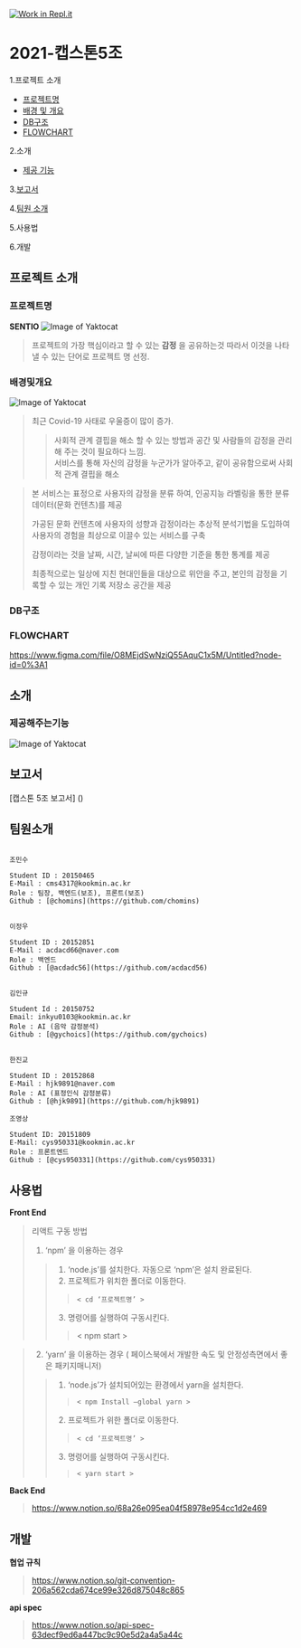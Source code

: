 [![Work in Repl.it](https://classroom.github.com/assets/work-in-replit-14baed9a392b3a25080506f3b7b6d57f295ec2978f6f33ec97e36a161684cbe9.svg)](https://classroom.github.com/online_ide?assignment_repo_id=349932&assignment_repo_type=GroupAssignmentRepo)
# 2021-캡스톤5조

1.프로젝트 소개
  - [프로젝트명](#프로젝트명)
  - [배경 및 개요](#배경및개요)
  - [DB구조](#DB구조)
  - [FLOWCHART](#FLOWCHART)

2.소개
  - [제공 기능](#제공해주는기능)

3.[보고서](#보고서)

4.[팀원 소개](#팀원소개)

5.사용법

6.개발

## 프로젝트 소개

### 프로젝트명  

**SENTIO**
![Image of Yaktocat](https://firebasestorage.googleapis.com/v0/b/my-project-1541150284852.appspot.com/o/logo.png?alt=media&token=92a29bfc-11aa-409b-b45c-2a3729338492)
> 프로젝트의 가장 핵심이라고 할 수 있는 **감정** 을 공유하는것 따라서 이것을 나타낼 수 있는 단어로 프로젝트 명 선정.

### 배경및개요
![Image of Yaktocat](https://firebasestorage.googleapis.com/v0/b/my-project-1541150284852.appspot.com/o/reason.png?alt=media&token=0c4957c6-5b2e-4af1-92e3-db3b2d54753d)
> 최근 Covid-19 사태로 우울증이 많이 증가. 
>> 사회적 관계 결핍을 해소 할 수 있는 방법과 공간 및 사람들의 감정을 관리해 주는 것이 필요하다 느낌.  
>> 서비스를 통해 자신의 감정을 누군가가 알아주고, 같이 공유함으로써 사회적 관계 결핍을 해소

> 본 서비스는 표정으로 사용자의 감정을 분류 하여, 인공지능 라벨링을 통한 분류 데이터(문화 컨텐츠)를 제공  
> 
> 가공된 문화 컨텐츠에 사용자의 성향과 감정이라는 추상적 분석기법을 도입하여 사용자의 경험을 최상으로 이끌수 있는 서비스를 구축
> 
> 감정이라는 것을 날짜, 시간, 날씨에 따른 다양한 기준을 통한 통계를 제공  
> 
> 최종적으로는 일상에 지친 현대인들을 대상으로 위안을 주고, 본인의 감정을 기록할 수 있는 개인 기록 저장소 공간을 제공


### DB구조


### FLOWCHART
https://www.figma.com/file/O8MEjdSwNziQ55AquC1x5M/Untitled?node-id=0%3A1

## 소개

### 제공해주는기능
![Image of Yaktocat](https://firebasestorage.googleapis.com/v0/b/my-project-1541150284852.appspot.com/o/%EA%B8%B0%EB%8A%A5.png?alt=media&token=9dfe4416-d2c4-43b4-806b-1c155ac99481)

## 보고서

[캡스톤 5조 보고서] () 

## 팀원소개
```

조민수

Student ID : 20150465
E-Mail : cms4317@kookmin.ac.kr
Role : 팀장, 백엔드(보조), 프론트(보조)
Github : [@chomins](https://github.com/chomins)

```

```

이정우

Student ID : 20152851
E-Mail : acdacd66@naver.com
Role : 백엔드
Github : [@acdadc56](https://github.com/acdacd56)

```

```

김인규

Student Id : 20150752
Email: inkyu0103@kookmin.ac.kr
Role : AI (음악 감정분석)
Github : [@gychoics](https://github.com/gychoics)

```

```

한진교

Student ID : 20152868
E-Mail : hjk9891@naver.com
Role : AI (표정인식 감정분류)
Github : [@hjk9891](https://github.com/hjk9891)

```

```
조영상

Student ID: 20151809
E-Mail: cys950331@kookmin.ac.kr
Role : 프론트엔드
Github : [@cys950331](https://github.com/cys950331)

```

## 사용법
**Front End**

>리액트  구동 방법
> 1. ‘npm’ 을 이용하는 경우 
>>	1) ‘node.js’를 설치한다. 자동으로 ‘npm’은 설치 완료된다.
>>	2) 프로젝트가 위치한 폴더로 이동한다.
>>>		< cd ‘프로젝트명’ >
>>	3) 명령어를 실행하여 구동시킨다.
>>>	< npm start >

>2. ‘yarn’ 을 이용하는 경우 ( 페이스북에서 개발한 속도 및 안정성측면에서 좋은 패키지매니저)
>>	1) ‘node.js’가 설치되어있는 환경에서 yarn을 설치한다.
>>>		< npm Install —global yarn >
>>	2) 프로젝트가 위한 폴더로 이동한다.
>>>		< cd ‘프로젝트명’ >
>>	3) 명령어를 실행하여 구동시킨다.
>>>		< yarn start >

**Back End**
> https://www.notion.so/68a26e095ea04f58978e954cc1d2e469

## 개발
**협업 규칙**
> https://www.notion.so/git-convention-206a562cda674ce99e326d875048c865

**api spec**
> https://www.notion.so/api-spec-63decf9ed6a447bc9c90e5d2a4a5a44c

